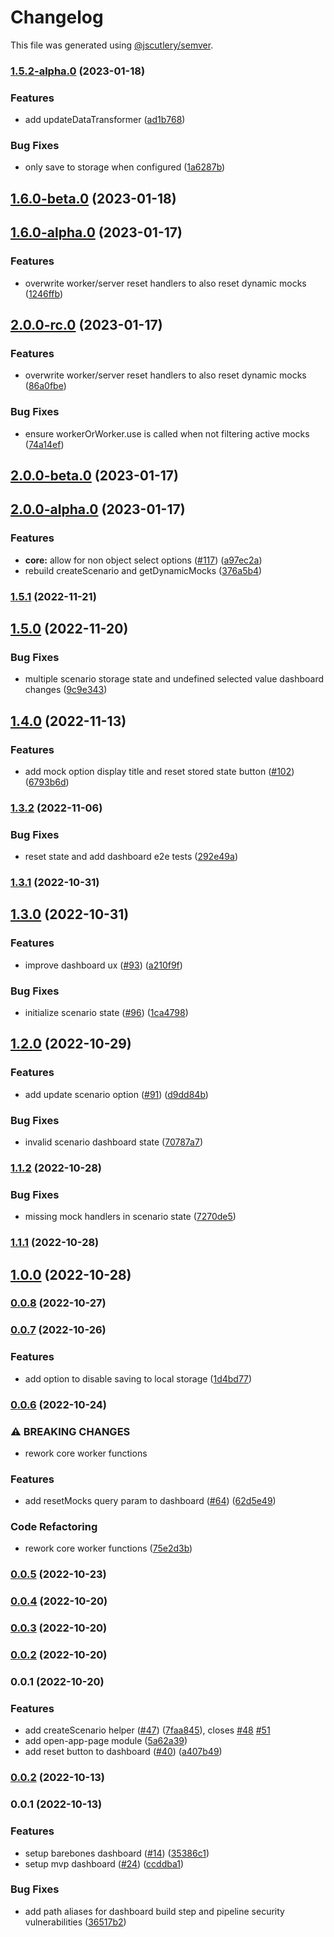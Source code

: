 # Changelog

This file was generated using [@jscutlery/semver](https://github.com/jscutlery/semver).

### [1.5.2-alpha.0](https://github.com/dynamicmsw/dynamic-msw/compare/v1.6.0-beta.0...v1.5.2-alpha.0) (2023-01-18)


### Features

* add updateDataTransformer ([ad1b768](https://github.com/dynamicmsw/dynamic-msw/commit/ad1b768712eb005cc72a9e4ac78ce2347660abc2))


### Bug Fixes

* only save to storage when configured ([1a6287b](https://github.com/dynamicmsw/dynamic-msw/commit/1a6287b121690d2d31170dbaa3579d9b8779def2))

## [1.6.0-beta.0](https://github.com/dynamicmsw/dynamic-msw/compare/v1.6.0-alpha.0...v1.6.0-beta.0) (2023-01-18)

## [1.6.0-alpha.0](https://github.com/dynamicmsw/dynamic-msw/compare/v2.0.0-rc.0...v1.6.0-alpha.0) (2023-01-17)


### Features

* overwrite worker/server reset handlers to also reset dynamic mocks ([1246ffb](https://github.com/dynamicmsw/dynamic-msw/commit/1246ffba08d775360582d39c5e32b947983e5f00))

## [2.0.0-rc.0](https://github.com/dynamicmsw/dynamic-msw/compare/v2.0.0-beta.0...v2.0.0-rc.0) (2023-01-17)


### Features

* overwrite worker/server reset handlers to also reset dynamic mocks ([86a0fbe](https://github.com/dynamicmsw/dynamic-msw/commit/86a0fbe20fc074ba954c09fae0d0f78e7cc119fb))


### Bug Fixes

* ensure workerOrWorker.use is called when not filtering active mocks ([74a14ef](https://github.com/dynamicmsw/dynamic-msw/commit/74a14efc85d025eb7ea2e83a5e9cc92f04ac34b3))

## [2.0.0-beta.0](https://github.com/dynamicmsw/dynamic-msw/compare/v2.0.0-alpha.0...v2.0.0-beta.0) (2023-01-17)

## [2.0.0-alpha.0](https://github.com/dynamicmsw/dynamic-msw/compare/v1.5.1...v2.0.0-alpha.0) (2023-01-17)


### Features

* **core:** allow for non object select options ([#117](https://github.com/dynamicmsw/dynamic-msw/issues/117)) ([a97ec2a](https://github.com/dynamicmsw/dynamic-msw/commit/a97ec2a986f6aac9cf49e74b0707eb673ff03d8e))
* rebuild createScenario and getDynamicMocks ([376a5b4](https://github.com/dynamicmsw/dynamic-msw/commit/376a5b475dea257b592f0048e590b8f5a363cc07))

### [1.5.1](https://github.com/dynamicmsw/dynamic-msw/compare/v1.5.0...v1.5.1) (2022-11-21)

## [1.5.0](https://github.com/dynamicmsw/dynamic-msw/compare/v1.4.0...v1.5.0) (2022-11-20)


### Bug Fixes

* multiple scenario storage state and undefined selected value dashboard changes ([9c9e343](https://github.com/dynamicmsw/dynamic-msw/commit/9c9e343f7b72b3f3e1d6a5a669e4681e4cee475a))

## [1.4.0](https://github.com/dynamicmsw/dynamic-msw/compare/v1.3.2...v1.4.0) (2022-11-13)

### Features

- add mock option display title and reset stored state button ([#102](https://github.com/dynamicmsw/dynamic-msw/issues/102)) ([6793b6d](https://github.com/dynamicmsw/dynamic-msw/commit/6793b6d0b7289e3c41e4e613f9a7bc7684d210d5))

### [1.3.2](https://github.com/dynamicmsw/dynamic-msw/compare/v1.3.1...v1.3.2) (2022-11-06)

### Bug Fixes

- reset state and add dashboard e2e tests ([292e49a](https://github.com/dynamicmsw/dynamic-msw/commit/292e49a906d272753e96a2d0393db92acd0cc083))

### [1.3.1](https://github.com/dynamicmsw/dynamic-msw/compare/v1.3.0...v1.3.1) (2022-10-31)

## [1.3.0](https://github.com/dynamicmsw/dynamic-msw/compare/v1.2.0...v1.3.0) (2022-10-31)

### Features

- improve dashboard ux ([#93](https://github.com/dynamicmsw/dynamic-msw/issues/93)) ([a210f9f](https://github.com/dynamicmsw/dynamic-msw/commit/a210f9ffc05191dcef53e8e8140d79167bfb3766))

### Bug Fixes

- initialize scenario state ([#96](https://github.com/dynamicmsw/dynamic-msw/issues/96)) ([1ca4798](https://github.com/dynamicmsw/dynamic-msw/commit/1ca479818b2e473c5828bbd3ab1e47272f2e595e))

## [1.2.0](https://github.com/dynamicmsw/dynamic-msw/compare/v1.1.2...v1.2.0) (2022-10-29)

### Features

- add update scenario option ([#91](https://github.com/dynamicmsw/dynamic-msw/issues/91)) ([d9dd84b](https://github.com/dynamicmsw/dynamic-msw/commit/d9dd84b353c539c2247eec4c7820858589159da5))

### Bug Fixes

- invalid scenario dashboard state ([70787a7](https://github.com/dynamicmsw/dynamic-msw/commit/70787a7ba1c597bdbb4f9e578650fba87fbf6454))

### [1.1.2](https://github.com/dynamicmsw/dynamic-msw/compare/v1.1.1...v1.1.2) (2022-10-28)

### Bug Fixes

- missing mock handlers in scenario state ([7270de5](https://github.com/dynamicmsw/dynamic-msw/commit/7270de58ea3bf587b4f0eacdf85647a20cd761b3))

### [1.1.1](https://github.com/dynamicmsw/dynamic-msw/compare/v1.1.0...v1.1.1) (2022-10-28)

## [1.0.0](https://github.com/dynamicmsw/dynamic-msw/compare/v0.0.8...v1.0.0) (2022-10-28)

### [0.0.8](https://github.com/dynamicmsw/dynamic-msw/compare/v0.0.7...v0.0.8) (2022-10-27)

### [0.0.7](https://github.com/dynamicmsw/dynamic-msw/compare/v0.0.6...v0.0.7) (2022-10-26)

### Features

- add option to disable saving to local storage ([1d4bd77](https://github.com/dynamicmsw/dynamic-msw/commit/1d4bd779c84223455e8551bcff646280c9eb58e5))

### [0.0.6](https://github.com/dynamicmsw/dynamic-msw/compare/v0.0.5...v0.0.6) (2022-10-24)

### ⚠ BREAKING CHANGES

- rework core worker functions

### Features

- add resetMocks query param to dashboard ([#64](https://github.com/dynamicmsw/dynamic-msw/issues/64)) ([62d5e49](https://github.com/dynamicmsw/dynamic-msw/commit/62d5e49399d9fdb9507d921abfd2baf541ef9311))

### Code Refactoring

- rework core worker functions ([75e2d3b](https://github.com/dynamicmsw/dynamic-msw/commit/75e2d3bcc69f013903bac757067f593b8a9c99e9))

### [0.0.5](https://github.com/dynamicmsw/dynamic-msw/compare/v0.0.4...v0.0.5) (2022-10-23)

### [0.0.4](https://github.com/dynamicmsw/dynamic-msw/compare/v0.0.3...v0.0.4) (2022-10-20)

### [0.0.3](https://github.com/dynamicmsw/dynamic-msw/compare/v0.0.2...v0.0.3) (2022-10-20)

### [0.0.2](https://github.com/dynamicmsw/dynamic-msw/compare/v0.0.1...v0.0.2) (2022-10-20)

### 0.0.1 (2022-10-20)

### Features

- add createScenario helper ([#47](https://github.com/dynamicmsw/dynamic-msw/issues/47)) ([7faa845](https://github.com/dynamicmsw/dynamic-msw/commit/7faa84584708aab3c57afc9deb6c62b563672e19)), closes [#48](https://github.com/dynamicmsw/dynamic-msw/issues/48) [#51](https://github.com/dynamicmsw/dynamic-msw/issues/51)
- add open-app-page module ([5a62a39](https://github.com/dynamicmsw/dynamic-msw/commit/5a62a39f1c0d3bb63b302d471989f0df3bfd5005))
- add reset button to dashboard ([#40](https://github.com/dynamicmsw/dynamic-msw/issues/40)) ([a407b49](https://github.com/dynamicmsw/dynamic-msw/commit/a407b490bb09f811afd12521e1903cff65e8ae48))

### [0.0.2](https://github.com/dynamicmsw/dynamic-msw/compare/v0.0.1...v0.0.2) (2022-10-13)

### 0.0.1 (2022-10-13)

### Features

- setup barebones dashboard ([#14](https://github.com/dynamicmsw/dynamic-msw/issues/14)) ([35386c1](https://github.com/dynamicmsw/dynamic-msw/commit/35386c13b40e808fdb090f2d0dc6f1a8fcd0ac4b))
- setup mvp dashboard ([#24](https://github.com/dynamicmsw/dynamic-msw/issues/24)) ([ccddba1](https://github.com/dynamicmsw/dynamic-msw/commit/ccddba15f33fc0c0b91ca4bb55ce8f0a3fb272a0))

### Bug Fixes

- add path aliases for dashboard build step and pipeline security vulnerabilities ([36517b2](https://github.com/dynamicmsw/dynamic-msw/commit/36517b2988ffc067a96c8ef4c10d440b02d4465c))
